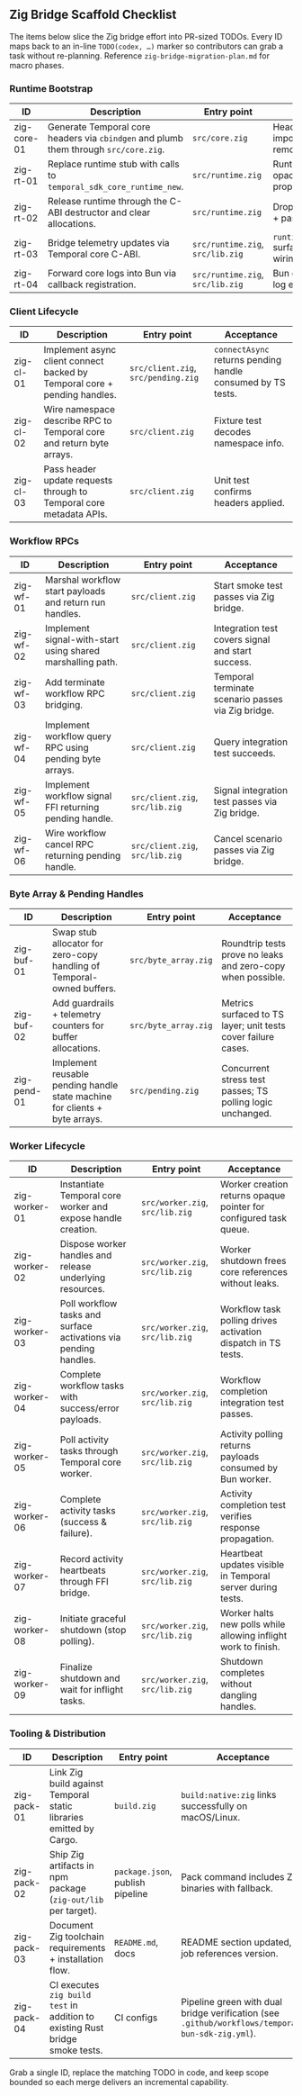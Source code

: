 ## Zig Bridge Scaffold Checklist

The items below slice the Zig bridge effort into PR-sized TODOs. Every ID maps back to an in-line
`TODO(codex, …)` marker so contributors can grab a task without re-planning. Reference
`zig-bridge-migration-plan.md` for macro phases.

### Runtime Bootstrap

| ID | Description | Entry point | Acceptance |
|----|-------------|-------------|------------|
| zig-core-01 | Generate Temporal core headers via `cbindgen` and plumb them through `src/core.zig`. | `src/core.zig` | Headers vendored + imported; stubs removed. |
| zig-rt-01 | Replace runtime stub with calls to `temporal_sdk_core_runtime_new`. | `src/runtime.zig` | Runtime handle stores opaque pointer; error propagation verified. |
| zig-rt-02 | Release runtime through the C-ABI destructor and clear allocations. | `src/runtime.zig` | Drop routine calls C core + passes tests. |
| zig-rt-03 | Bridge telemetry updates via Temporal core C-ABI. | `src/runtime.zig`, `src/lib.zig` | `runtime.updateTelemetry` surfaces exporter wiring. |
| zig-rt-04 | Forward core logs into Bun via callback registration. | `src/runtime.zig`, `src/lib.zig` | Bun callback receives log events during tests. |

### Client Lifecycle

| ID | Description | Entry point | Acceptance |
|----|-------------|-------------|------------|
| zig-cl-01 | Implement async client connect backed by Temporal core + pending handles. | `src/client.zig`, `src/pending.zig` | `connectAsync` returns pending handle consumed by TS tests. |
| zig-cl-02 | Wire namespace describe RPC to Temporal core and return byte arrays. | `src/client.zig` | Fixture test decodes namespace info. |
| zig-cl-03 | Pass header update requests through to Temporal core metadata APIs. | `src/client.zig` | Unit test confirms headers applied. |

### Workflow RPCs

| ID | Description | Entry point | Acceptance |
|----|-------------|-------------|------------|
| zig-wf-01 | Marshal workflow start payloads and return run handles. | `src/client.zig` | Start smoke test passes via Zig bridge. |
| zig-wf-02 | Implement signal-with-start using shared marshalling path. | `src/client.zig` | Integration test covers signal and start success. |
| zig-wf-03 | Add terminate workflow RPC bridging. | `src/client.zig` | Temporal terminate scenario passes via Zig bridge. |
| zig-wf-04 | Implement workflow query RPC using pending byte arrays. | `src/client.zig` | Query integration test succeeds. |
| zig-wf-05 | Implement workflow signal FFI returning pending handle. | `src/client.zig`, `src/lib.zig` | Signal integration test passes via Zig bridge. |
| zig-wf-06 | Wire workflow cancel RPC returning pending handle. | `src/client.zig`, `src/lib.zig` | Cancel scenario passes via Zig bridge. |

### Byte Array & Pending Handles

| ID | Description | Entry point | Acceptance |
|----|-------------|-------------|------------|
| zig-buf-01 | Swap stub allocator for zero-copy handling of Temporal-owned buffers. | `src/byte_array.zig` | Roundtrip tests prove no leaks and zero-copy when possible. |
| zig-buf-02 | Add guardrails + telemetry counters for buffer allocations. | `src/byte_array.zig` | Metrics surfaced to TS layer; unit tests cover failure cases. |
| zig-pend-01 | Implement reusable pending handle state machine for clients + byte arrays. | `src/pending.zig` | Concurrent stress test passes; TS polling logic unchanged. |

### Worker Lifecycle

| ID | Description | Entry point | Acceptance |
|----|-------------|-------------|------------|
| zig-worker-01 | Instantiate Temporal core worker and expose handle creation. | `src/worker.zig`, `src/lib.zig` | Worker creation returns opaque pointer for configured task queue. |
| zig-worker-02 | Dispose worker handles and release underlying resources. | `src/worker.zig`, `src/lib.zig` | Worker shutdown frees core references without leaks. |
| zig-worker-03 | Poll workflow tasks and surface activations via pending handles. | `src/worker.zig`, `src/lib.zig` | Workflow task polling drives activation dispatch in TS tests. |
| zig-worker-04 | Complete workflow tasks with success/error payloads. | `src/worker.zig`, `src/lib.zig` | Workflow completion integration test passes. |
| zig-worker-05 | Poll activity tasks through Temporal core worker. | `src/worker.zig`, `src/lib.zig` | Activity polling returns payloads consumed by Bun worker. |
| zig-worker-06 | Complete activity tasks (success & failure). | `src/worker.zig`, `src/lib.zig` | Activity completion test verifies response propagation. |
| zig-worker-07 | Record activity heartbeats through FFI bridge. | `src/worker.zig`, `src/lib.zig` | Heartbeat updates visible in Temporal server during tests. |
| zig-worker-08 | Initiate graceful shutdown (stop polling). | `src/worker.zig`, `src/lib.zig` | Worker halts new polls while allowing inflight work to finish. |
| zig-worker-09 | Finalize shutdown and wait for inflight tasks. | `src/worker.zig`, `src/lib.zig` | Shutdown completes without dangling handles. |

### Tooling & Distribution

| ID | Description | Entry point | Acceptance |
|----|-------------|-------------|------------|
| zig-pack-01 | Link Zig build against Temporal static libraries emitted by Cargo. | `build.zig` | `build:native:zig` links successfully on macOS/Linux. |
| zig-pack-02 | Ship Zig artifacts in npm package (`zig-out/lib` per target). | `package.json`, publish pipeline | Pack command includes Zig binaries with fallback. |
| zig-pack-03 | Document Zig toolchain requirements + installation flow. | `README.md`, docs | README section updated, CI job references version. |
| zig-pack-04 | CI executes `zig build test` in addition to existing Rust bridge smoke tests. | CI configs | Pipeline green with dual bridge verification (see `.github/workflows/temporal-bun-sdk-zig.yml`). |

Grab a single ID, replace the matching TODO in code, and keep scope bounded so each merge delivers
an incremental capability.
